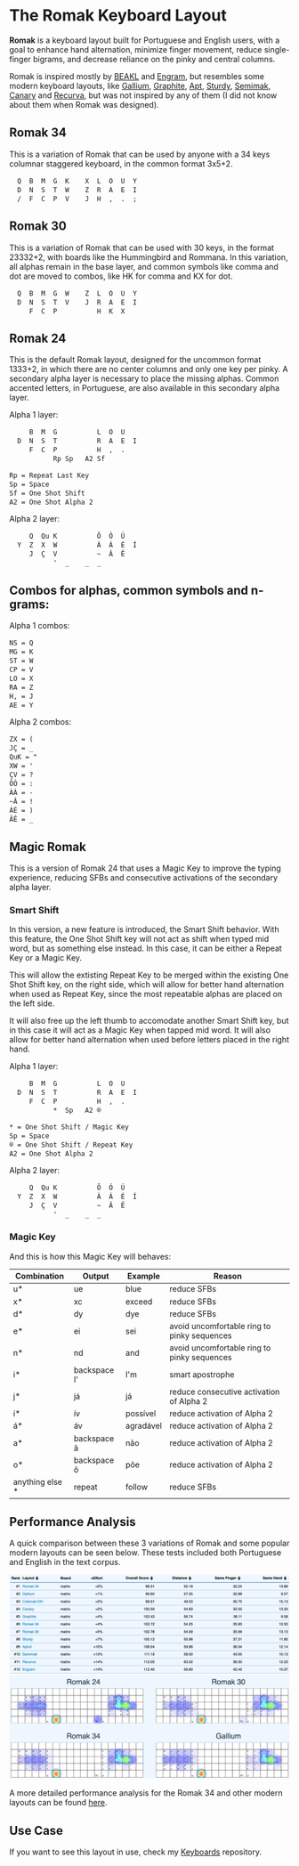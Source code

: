 # The Romak Keyboard Layout

**Romak** is a keyboard layout built for Portuguese and English users, with a goal to enhance hand alternation, minimize finger movement, reduce single-finger bigrams, and decrease reliance on the pinky and central columns.

Romak is inspired mostly by [BEAKL](https://deskthority.net/wiki/BEAKL) and [Engram](https://engram.dev/), but resembles some modern keyboard layouts, like [Gallium](https://github.com/GalileoBlues/Gallium), [Graphite](https://github.com/rdavison/graphite-layout), [Apt](https://github.com/Apsu/apt), [Sturdy](https://oxey.dev/sturdy/), [Semimak](https://semilin.github.io/blog/2021/semimak.html), [Canary](https://github.com/Apsu/Canary) and [Recurva](https://github.com/GalileoBlues/Recurva), but was not inspired by any of them (I did not know about them when Romak was designed).

## Romak 34

This is a variation of Romak that can be used by anyone with a 34 keys columnar staggered keyboard, in the common format 3x5+2.

```
  Q  B  M  G  K    X  L  O  U  Y
  D  N  S  T  W    Z  R  A  E  I
  /  F  C  P  V    J  H  ,  .  ;
```

## Romak 30

This is a variation of Romak that can be used with 30 keys, in the format 23332+2, with boards like the Hummingbird and Rommana.
In this variation, all alphas remain in the base layer, and common symbols like comma and dot are moved to combos, like HK for comma and KX for dot.

```
  Q  B  M  G  W    Z  L  O  U  Y
  D  N  S  T  V    J  R  A  E  I
     F  C  P          H  K  X  
```

## Romak 24

This is the default Romak layout, designed for the uncommon format 1333+2, in which there are no center columns and only one key per pinky. A secondary alpha layer is necessary to place the missing alphas. Common accented letters, in Portuguese, are also available in this secondary alpha layer.

Alpha 1 layer:

```
     B  M  G          L  O  U   
  D  N  S  T          R  A  E  I 
     F  C  P          H  ,  .   
           Rp Sp   A2 Sf
```
```
Rp = Repeat Last Key
Sp = Space
Sf = One Shot Shift
A2 = One Shot Alpha 2
```

Alpha 2 layer:

```
     Q  Qu K          Ô  Ó  Ú
  Y  Z  X  W          À  Á  É  Í
     J  Ç  V          ~  Â  Ê
           '  _    _  _
```

## Combos for alphas, common symbols and n-grams:

Alpha 1 combos:
```
NS = Q
MG = K
ST = W
CP = V
LO = X
RA = Z
H, = J
AE = Y
```

Alpha 2 combos:
```
ZX = (
JÇ = _
QuK = "
XW = '
ÇV = ?
ÔÓ = :
ÀÁ = -
~Â = !
ÁÉ = )
ÂÊ = _
```

## Magic Romak

This is a version of Romak 24 that uses a Magic Key to improve the typing experience, reducing SFBs and consecutive activations of the secondary alpha layer.

### Smart Shift

In this version, a new feature is introduced, the Smart Shift behavior. With this feature, the One Shot Shift key will not act as shift when typed mid word, but as something else instead. In this case, it can be either a Repeat Key or a Magic Key.

This will allow the extisting Repeat Key to be merged within the existing One Shot Shift key, on the right side, which will allow for better hand alternation when used as Repeat Key, since the most repeatable alphas are placed on the left side.

It will also free up the left thumb to accomodate another Smart Shift key, but in this case it will act as a Magic Key when tapped mid word. It will also allow for better hand alternation when used before letters placed in the right hand.

Alpha 1 layer:

```
     B  M  G          L  O  U   
  D  N  S  T          R  A  E  I 
     F  C  P          H  ,  .   
           *  Sp   A2 ®
```
```
* = One Shot Shift / Magic Key
Sp = Space
® = One Shot Shift / Repeat Key
A2 = One Shot Alpha 2
```

Alpha 2 layer:

```
     Q  Qu K          Ô  Ó  Ú
  Y  Z  X  W          À  Á  É  Í
     J  Ç  V          ~  Â  Ê
           '  _    _  _
```

### Magic Key

And this is how this Magic Key will behaves:

| Combination  | Output  | Example | Reason |
|---|---|---|---|
| u*  | ue | blue | reduce SFBs
| x*  | xc | exceed | reduce SFBs
| d*  | dy | dye | reduce SFBs
| e*  | ei | sei | avoid uncomfortable ring to pinky sequences 
| n*  | nd | and | avoid uncomfortable ring to pinky sequences
| i*  | backspace I' | I'm | smart apostrophe
| j*  | já | já | reduce consecutive activation of Alpha 2 
| í*  | ív | possível | reduce activation of Alpha 2 
| á*  | áv | agradável | reduce activation of Alpha 2 
| a* | backspace ã | não | reduce activation of Alpha 2 
| o* | backspace õ | põe | reduce activation of Alpha 2 
| anything else *  | repeat | follow | reduce SFBs 

## Performance Analysis

A quick comparison between these 3 variations of Romak and some popular modern layouts can be seen below. These tests included both Portuguese and English in the text corpus.

![img](img/perf3romaks.png)
![img](img/heatmaps3romaks.png)

A more detailed performance analysis for the Romak 34 and other modern layouts can be found [here](analysis.md).

## Use Case

If you want to see this layout in use, check my [Keyboards](https://github.com/rafaelromao/keyboards) repository.
